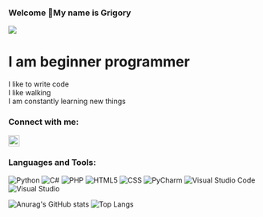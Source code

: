 ### Welcome 👋My name is Grigory
![](https://komarev.com/ghpvc/?username=Fetkulingr)
# I am beginner programmer
I like to write code <br />
I like walking <br />
I am constantly learning new things <br />
### Connect with me:
[<img align="" alt="GrigoryFetkulin | VK" width="22px" src="https://cdn.jsdelivr.net/npm/simple-icons@v3/icons/vk.svg" />][vk]


### Languages and Tools:
![Python](https://img.shields.io/badge/python-3670A0?style=for-the-badge&logo=python&logoColor=ffdd54) ![C#](https://img.shields.io/badge/c%23-%23239120.svg?style=for-the-badge&logo=c-sharp&logoColor=white) ![PHP](https://img.shields.io/badge/php-%23777BB4.svg?style=for-the-badge&logo=php&logoColor=white) ![HTML5](https://img.shields.io/badge/html5-%23E34F26.svg?style=for-the-badge&logo=html5&logoColor=white) ![CSS](https://img.shields.io/badge/css-%231572B6.svg?style=for-the-badge&logo=css3&logoColor=white)
![PyCharm](https://img.shields.io/badge/pycharm-143?style=for-the-badge&logo=pycharm&logoColor=black&color=black&labelColor=green) ![Visual Studio Code](https://img.shields.io/badge/Visual%20Studio%20Code-0078d7.svg?style=for-the-badge&logo=visual-studio-code&logoColor=white) ![Visual Studio](https://img.shields.io/badge/Visual%20Studio-5C2D91.svg?style=for-the-badge&logo=visual-studio&logoColor=white)

![Anurag's GitHub stats](https://github-readme-stats.vercel.app/api?username=Fetkulingr&show_icons=true&theme=merko) 
![Top Langs](https://github-readme-stats.vercel.app/api/top-langs/?username=Fetkulingr&layout)

[VK]: https://vk.com/id421038969
<br />
<br />

